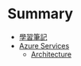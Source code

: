 # Summary

* [學習筆記](README.md)
* [Azure Services](azure-services.md)
  * [Architecture](azure-services/architecture.md)

